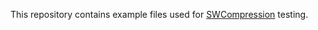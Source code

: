 This repository contains example files used for [SWCompression](https://github.com/tsolomko/SWCompression) testing.